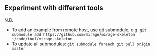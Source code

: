 ## Experiment with different tools

N.B.
* To add an example from remote host, use git submodule, e.g. `git submodule add https://github.com/mirage/mirage-skeleton ~/code/tool/mirage-skeleton`
* To update all submodules: `git submodule foreach git pull origin master`
